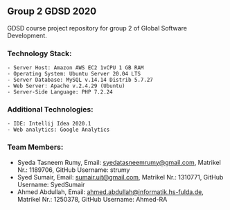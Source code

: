 ## Group 2 GDSD 2020

GDSD course project repository for group 2 of Global Software Development.


### Technology Stack:

	- Server Host: Amazon AWS EC2 1vCPU 1 GB RAM
	- Operating System: Ubuntu Server 20.04 LTS
	- Server Database: MySQL v.14.14 Distrib 5.7.27
	- Web Server: Apache v.2.4.29 (Ubuntu)
	- Server-Side Language: PHP 7.2.24


### Additional Technologies:

	- IDE: Intellij Idea 2020.1
	- Web analytics: Google Analytics


### Team Members:

  - Syeda Tasneem Rumy, Email: syedatasneemrumy@gmail.com, Matrikel Nr.: 1189706, GitHub Username: strumy
  - Syed Sumair, Email: sumair.uit@gmail.com, Matrikel Nr.: 1310771, GitHub Username: SyedSumair
  - Ahmed Abdullah, Email: ahmed.abdullah@informatik.hs-fulda.de, Matrikel Nr.: 1250378, GitHub Username: Ahmed-RA


